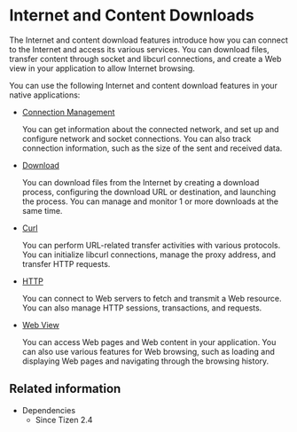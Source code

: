 # Internet and Content Downloads


The Internet and content download features introduce how you can connect to the Internet and access its various services. You can download files, transfer content through socket and libcurl connections, and create a Web view in your application to allow Internet browsing.

You can use the following Internet and content download features in your native applications:

- [Connection Management](connection.md)

  You can get information about the connected network, and set up and configure network and socket connections. You can also track connection information, such as the size of the sent and received data.

- [Download](download.md)

  You can download files from the Internet by creating a download process, configuring the download URL or destination, and launching the process. You can manage and monitor 1 or more downloads at the same time.

- [Curl](curl.md)

  You can perform URL-related transfer activities with various protocols. You can initialize libcurl connections, manage the proxy address, and transfer HTTP requests.

- [HTTP](./http-api.md)

  You can connect to Web servers to fetch and transmit a Web resource. You can also manage HTTP sessions, transactions, and requests.

- [Web View](web-view.md)

  You can access Web pages and Web content in your application. You can also use various features for Web browsing, such as loading and displaying Web pages and navigating through the browsing history.


## Related information
- Dependencies
  - Since Tizen 2.4
